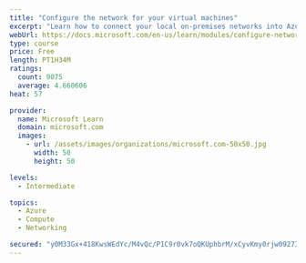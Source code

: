 ```yaml
---
title: "Configure the network for your virtual machines"
excerpt: "Learn how to connect your local on-premises networks into Azure using virtual networks, VPN gateways, and Azure ExpressRoute."
webUrl: https://docs.microsoft.com/en-us/learn/modules/configure-network-for-azure-virtual-machines/
type: course
price: Free
length: PT1H34M
ratings:
  count: 9075
  average: 4.660606
heat: 57

provider:
  name: Microsoft Learn
  domain: microsoft.com
  images:
    - url: /assets/images/organizations/microsoft.com-50x50.jpg
      width: 50
      height: 50

levels:
  - Intermediate

topics:
  - Azure
  - Compute
  - Networking

secured: "y0M33Gx+418KwsWEdYc/M4vQc/P1C9r0vk7oQKUphbrM/xCyvKmy0rjw09273zG/tWllOzps2y4LIF0zghHecIuzsJgT1tUtXWwaU0sY22lBUmWHsIWuwCFXdYV6iZUXXvbkgMznbvliRhppGg8R8N9m9SVo8a4rtaNPV23bTyLrU3lokBsHEbqoTEuYszEbFRg2NiPc2cNwLkyHIDXLNVXEsi05YHdPEmpj9TthucXHcjNLPPymHdL5eIpcjhS3u0kdIOrdRtBD9w/DhCnQ09VQA/BJaexdrBDwr++xmgZvkPX82ftcWkiqVdBvYPgVnOun0Hw+JoxihV2M5NJl7+5W8x3z9UDuV5bAy+9znFclBnrl9GQSOiaa7tjJcsYWGGd4i4EE5TyTNCH+SROsBta7erAyr9pzyvAS5cL1wKo=;S8DLY6xOpj9XpqF5OBW2Lw=="
---
```



